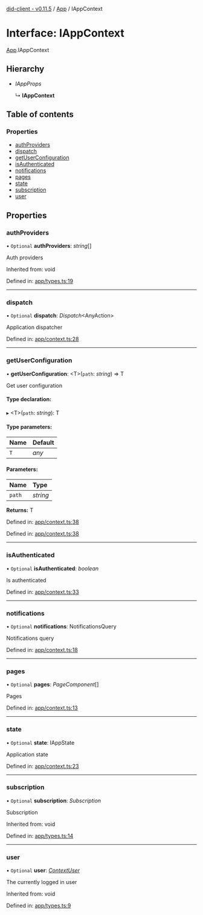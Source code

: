 [did-client - v0.11.5](../README.md) / [App](../modules/app.md) / IAppContext

# Interface: IAppContext

[App](../modules/app.md).IAppContext

## Hierarchy

* *IAppProps*

  ↳ **IAppContext**

## Table of contents

### Properties

- [authProviders](app.iappcontext.md#authproviders)
- [dispatch](app.iappcontext.md#dispatch)
- [getUserConfiguration](app.iappcontext.md#getuserconfiguration)
- [isAuthenticated](app.iappcontext.md#isauthenticated)
- [notifications](app.iappcontext.md#notifications)
- [pages](app.iappcontext.md#pages)
- [state](app.iappcontext.md#state)
- [subscription](app.iappcontext.md#subscription)
- [user](app.iappcontext.md#user)

## Properties

### authProviders

• `Optional` **authProviders**: *string*[]

Auth providers

Inherited from: void

Defined in: [app/types.ts:19](https://github.com/Puzzlepart/did/blob/dev/client/app/types.ts#L19)

___

### dispatch

• `Optional` **dispatch**: *Dispatch*<AnyAction\>

Application dispatcher

Defined in: [app/context.ts:28](https://github.com/Puzzlepart/did/blob/dev/client/app/context.ts#L28)

___

### getUserConfiguration

• **getUserConfiguration**: <T\>(`path`: *string*) => T

Get user configuration

#### Type declaration:

▸ <T\>(`path`: *string*): T

#### Type parameters:

Name | Default |
:------ | :------ |
`T` | *any* |

#### Parameters:

Name | Type |
:------ | :------ |
`path` | *string* |

**Returns:** T

Defined in: [app/context.ts:38](https://github.com/Puzzlepart/did/blob/dev/client/app/context.ts#L38)

Defined in: [app/context.ts:38](https://github.com/Puzzlepart/did/blob/dev/client/app/context.ts#L38)

___

### isAuthenticated

• `Optional` **isAuthenticated**: *boolean*

Is authenticated

Defined in: [app/context.ts:33](https://github.com/Puzzlepart/did/blob/dev/client/app/context.ts#L33)

___

### notifications

• `Optional` **notifications**: NotificationsQuery

Notifications query

Defined in: [app/context.ts:18](https://github.com/Puzzlepart/did/blob/dev/client/app/context.ts#L18)

___

### pages

• `Optional` **pages**: *PageComponent*[]

Pages

Defined in: [app/context.ts:13](https://github.com/Puzzlepart/did/blob/dev/client/app/context.ts#L13)

___

### state

• `Optional` **state**: IAppState

Application state

Defined in: [app/context.ts:23](https://github.com/Puzzlepart/did/blob/dev/client/app/context.ts#L23)

___

### subscription

• `Optional` **subscription**: *Subscription*

Subscription

Inherited from: void

Defined in: [app/types.ts:14](https://github.com/Puzzlepart/did/blob/dev/client/app/types.ts#L14)

___

### user

• `Optional` **user**: [*ContextUser*](../classes/app.contextuser.md)

The currently logged in user

Inherited from: void

Defined in: [app/types.ts:9](https://github.com/Puzzlepart/did/blob/dev/client/app/types.ts#L9)
